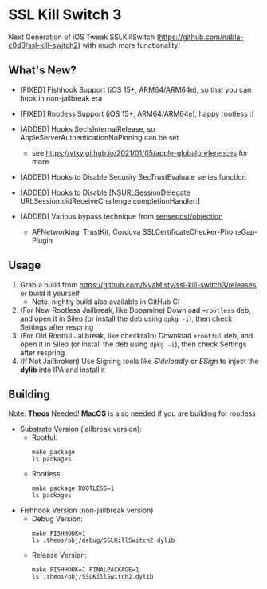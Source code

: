 # SSL Kill Switch 3

Next Generation of iOS Tweak SSLKillSwitch (https://github.com/nabla-c0d3/ssl-kill-switch2) with much more functionality!

## What's New?

- [FIXED] Fishhook Support (iOS 15+, ARM64/ARM64e), so that you can hook in non-jailbreak era
- [FIXED] Rootless Support (iOS 15+, ARM64/ARM64e), happy rootless :)

- [ADDED] Hooks SecIsInternalRelease, so AppleServerAuthenticationNoPinning can be set
    - see https://vtky.github.io/2021/01/05/apple-globalpreferences for more
- [ADDED] Hooks to Disable Security SecTrustEvaluate series function
- [ADDED] Hooks to Disable [NSURLSessionDelegate URLSession:didReceiveChallenge:completionHandler:]
- [ADDED] Various bypass technique from [sensepost/objection](https://github.com/sensepost/objection)
    - AFNetworking, TrustKit, Cordova SSLCertificateChecker-PhoneGap-Plugin

## Usage

1. Grab a build from https://github.com/NyaMisty/ssl-kill-switch3/releases, or build it yourself
    - Note: nightly build also available in GitHub CI
2. (For New Rootless Jailbreak, like Dopamine) Download `+rootless` deb, and open it in Sileo (or install the deb using `dpkg -i`), then check Settings after respring
2. (For Old Rootful Jailbreak, like checkra1n) Download `+rootful` deb, and open it in Sileo (or install the deb using `dpkg -i`), then check Settings after respring
3. (If Not Jailbroken) Use Signing tools like *Sideloadly* or *ESign* to inject the **dylib** into IPA and install it

## Building

Note: **Theos** Needed! **MacOS** is also needed if you are building for rootless

- Substrate Version (jailbreak version):
    - Rootful:
        ```
        make package
        ls packages
        ```
    - Rootless:
        ```
        make package ROOTLESS=1
        ls packages
        ```
- Fishhook Version (non-jailbreak version)
    - Debug Version:
        ```
        make FISHHOOK=1
        ls .theos/obj/debug/SSLKillSwitch2.dylib
        ```
    - Release Version:
        ```
        make FISHHOOK=1 FINALPACKAGE=1
        ls .theos/obj/SSLKillSwitch2.dylib
        ```
